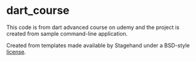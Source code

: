 # dart_course

This code is from dart advanced course on udemy and the project is created from sample command-line application.

Created from templates made available by Stagehand under a BSD-style
[license](https://github.com/dart-lang/stagehand/blob/master/LICENSE).
